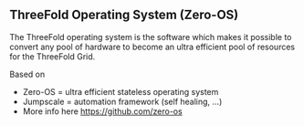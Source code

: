 ## ThreeFold Operating System (Zero-OS)

The ThreeFold operating system is the software which makes it possible to convert any pool of hardware to become an ultra efficient pool of resources for the ThreeFold Grid.

Based on

 - Zero-OS = ultra efficient stateless operating system
 - Jumpscale = automation framework (self healing, ...)
 - More info here https://github.com/zero-os

